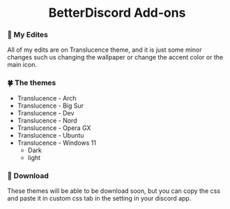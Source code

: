 <h1 align=center> BetterDiscord Add-ons</h1> 

### 🍃 My Edites

All of my edits are on Translucence theme, and it is just some minor changes such us changing the wallpaper or change the accent color or the main icon.

### 🍀 The themes
* Translucence - Arch
* Translucence - Big Sur
* Translucence - Dev
* Translucence - Nord
* Translucence - Opera GX
* Translucence - Ubuntu
* Translucence - Windows 11
    * Dark
    * light

### 🔰 Download
These themes will be able to be download soon, but you can copy the css and paste it in custom css tab in the setting in your discord app.
